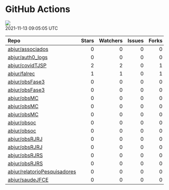 GitHub Actions
================

![](https://github.com/abjur/abjStatus/workflows/Render%20Status/badge.svg)  
2021-11-13 09:05:05 UTC

| Repo                                                                            | Stars | Watchers | Issues | Forks | Status                                                                                                                                                          | Commit                                                                                                                                                                    |
| :------------------------------------------------------------------------------ | ----: | -------: | -----: | ----: | :-------------------------------------------------------------------------------------------------------------------------------------------------------------- | :------------------------------------------------------------------------------------------------------------------------------------------------------------------------ |
| [abjur/associados](https://github.com/abjur/associados)                         |     0 |        0 |      0 |     0 | [![](https://github.com/abjur/associados/workflows/deploy/badge.svg)](https://github.com/abjur/associados/actions/runs/1255144315)                              | <a href="https://github.com/abjur/associados/commit/c8a280131e0f97ec6a159d825265f4be4577e15a" title="troca remotes por devtools">c8a280</a>                               |
| [abjur/auth0\_logs](https://github.com/abjur/auth0_logs)                        |     0 |        0 |      0 |     0 | [![](https://github.com/abjur/auth0_logs/workflows/update/badge.svg)](https://github.com/abjur/auth0_logs/actions/runs/1455492289)                              | <a href="https://github.com/abjur/auth0_logs/commit/54775f8f06a7ff6985a329f624384af31ff673ce" title="Update data">54775f</a>                                              |
| [abjur/covidTJSP](https://github.com/abjur/covidTJSP)                           |     2 |        2 |      0 |     1 | [![](https://github.com/abjur/covidTJSP/workflows/update-data/badge.svg)](https://github.com/abjur/covidTJSP/actions/runs/1455864537)                           | <a href="https://github.com/abjur/covidTJSP/commit/5df240a1ebd2a216d09fd870d3f6657f8615a73a" title="Update data">5df240</a>                                               |
| [abjur/falrec](https://github.com/abjur/falrec)                                 |     1 |        1 |      0 |     1 | [![](https://github.com/abjur/falrec/workflows/update-data/badge.svg)](https://github.com/abjur/falrec/actions/runs/1453886067)                                 | <a href="https://github.com/abjur/falrec/commit/75cc37b4c9b9f379295155bfe2080bc786b90c63" title="arruma diretório">75cc37</a>                                             |
| [abjur/obsFase3](https://github.com/abjur/obsFase3)                             |     0 |        0 |      0 |     0 | [![](https://github.com/abjur/obsFase3/workflows/deploy/badge.svg)](https://github.com/abjur/obsFase3/actions/runs/1343235496)                                  | <a href="https://github.com/abjur/obsFase3/commit/e850baed22e906a21c0b8418354c60ade730f148" title="Merge branch 'master' of https://github.com/abjur/obsFase3">e850ba</a> |
| [abjur/obsFase3](https://github.com/abjur/obsFase3)                             |     0 |        0 |      0 |     0 | [![](https://github.com/abjur/obsFase3/workflows/update-data/badge.svg)](https://github.com/abjur/obsFase3/actions/runs/1288597091)                             | <a href="https://github.com/abjur/obsFase3/commit/e307a2f2e30dbc2dd1c32b378112f7200a747472" title="update-data only on repositody dispatch">e307a2</a>                    |
| [abjur/obsMC](https://github.com/abjur/obsMC)                                   |     0 |        0 |      0 |     0 | [![](https://github.com/abjur/obsMC/workflows/pkgdown/badge.svg)](https://github.com/abjur/obsMC/actions/runs/336008028)                                        | <a href="https://github.com/abjur/obsMC/commit/a370991e2c64981369dab28abb3f6bc743a6700b" title="testando deploy do livro">a37099</a>                                      |
| [abjur/obsMC](https://github.com/abjur/obsMC)                                   |     0 |        0 |      0 |     0 | [![](https://github.com/abjur/obsMC/workflows/deploy/badge.svg)](https://github.com/abjur/obsMC/actions/runs/816902116)                                         | <a href="https://github.com/abjur/obsMC/commit/1a7913f4627de1bdb46d1612b9a3296d9030ce00" title="logo abj">1a7913</a>                                                      |
| [abjur/obsMC](https://github.com/abjur/obsMC)                                   |     0 |        0 |      0 |     0 | [![](https://github.com/abjur/obsMC/workflows/update-data/badge.svg)](https://github.com/abjur/obsMC/actions/runs/1406575800)                                   | <a href="https://github.com/abjur/obsMC/commit/1a7913f4627de1bdb46d1612b9a3296d9030ce00" title="logo abj">1a7913</a>                                                      |
| [abjur/obsoc](https://github.com/abjur/obsoc)                                   |     0 |        0 |      0 |     0 | [![](https://github.com/abjur/obsoc/workflows/deploy/badge.svg)](https://github.com/abjur/obsoc/actions/runs/945222333)                                         | <a href="https://github.com/abjur/obsoc/commit/706c86dd93ac349ce4e27ae34046a406c23eb380" title="add valor mediana">706c86</a>                                             |
| [abjur/obsoc](https://github.com/abjur/obsoc)                                   |     0 |        0 |      0 |     0 | [![](https://github.com/abjur/obsoc/workflows/update-data/badge.svg)](https://github.com/abjur/obsoc/actions/runs/905680206)                                    | <a href="https://github.com/abjur/obsoc/commit/b335661d3e8c6d4bce82e3c42e788bdd4b441a36" title="atualiza categorias de decisoes e contrapedidos">b33566</a>               |
| [abjur/obsRJRJ](https://github.com/abjur/obsRJRJ)                               |     0 |        0 |      0 |     0 | [![](https://github.com/abjur/obsRJRJ/workflows/deploy/badge.svg)](https://github.com/abjur/obsRJRJ/actions/runs/1321806734)                                    | <a href="https://github.com/abjur/obsRJRJ/commit/058f5ef360fe6fdeb09b52781bac08a4520327a8" title="add median value">058f5e</a>                                            |
| [abjur/obsRJRJ](https://github.com/abjur/obsRJRJ)                               |     0 |        0 |      0 |     0 | [![](https://github.com/abjur/obsRJRJ/workflows/update-data/badge.svg)](https://github.com/abjur/obsRJRJ/actions/runs/891764492)                                | <a href="https://github.com/abjur/obsRJRJ/commit/f6ed50b13091bd47c59771df7758c55d412f144b" title="ubuntu 18">f6ed50</a>                                                   |
| [abjur/obsRJRS](https://github.com/abjur/obsRJRS)                               |     0 |        0 |      0 |     0 | [![](https://github.com/abjur/obsRJRS/workflows/deploy/badge.svg)](https://github.com/abjur/obsRJRS/actions/runs/1454175542)                                    | <a href="https://github.com/abjur/obsRJRS/commit/442970b5652a7dc69e1ba721ead9904c3343d458" title="inclui um TODO no texto">442970</a>                                     |
| [abjur/obsRJRS](https://github.com/abjur/obsRJRS)                               |     0 |        0 |      0 |     0 | [![](https://github.com/abjur/obsRJRS/workflows/update-data/badge.svg)](https://github.com/abjur/obsRJRS/actions/runs/1435985163)                               | <a href="https://github.com/abjur/obsRJRS/commit/164ea859daeedbaae3ce8c3ed0bd2e012bae9c65" title="modifica on workflow_dispatch">164ea8</a>                               |
| [abjur/relatorioPesquisadores](https://github.com/abjur/relatorioPesquisadores) |     0 |        0 |      0 |     0 | [![](https://github.com/abjur/relatorioPesquisadores/workflows/update-data/badge.svg)](https://github.com/abjur/relatorioPesquisadores/actions/runs/1433779417) | <a href="https://github.com/abjur/relatorioPesquisadores/commit/9b3b41c1b810b959a71b5b44f4f1b27bc4854903" title="retorna para o script inicial">9b3b41</a>                |
| [abjur/saudeJFCE](https://github.com/abjur/saudeJFCE)                           |     0 |        0 |      0 |     0 | [![](https://github.com/abjur/saudeJFCE/workflows/deploy/badge.svg)](https://github.com/abjur/saudeJFCE/actions/runs/1356593152)                                | <a href="https://github.com/abjur/saudeJFCE/commit/8e4bb9dbcee6bc7c1d63a19cc20adbb449717ccd" title="scraper close #1">8e4bb9</a>                                          |
